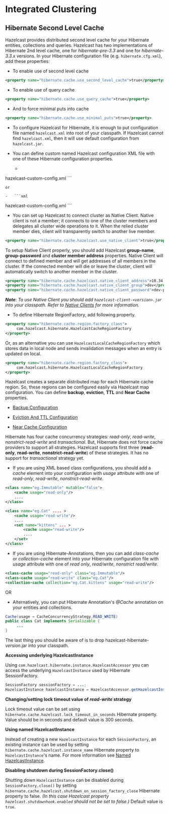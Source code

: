 # Integrated Clustering



## Hibernate Second Level Cache

Hazelcast provides distributed second level cache for your Hibernate entities, collections and queries. Hazelcast has two implementations of Hibernate 2nd level cache, one for *hibernate-pre-3.3* and one for *hibernate-3.3.x* versions. In your Hibernate configuration file (e.g. `hibernate.cfg.xml`), add these properties:

-   To enable use of second level cache

```xml
<property name="hibernate.cache.use_second_level_cache">true</property>
```

-   To enable use of query cache

```xml
<property name="hibernate.cache.use_query_cache">true</property>
```

-   And to force minimal puts into cache

```xml
<property name="hibernate.cache.use_minimal_puts">true</property>
```

-   To configure Hazelcast for Hibernate, it is enough to put configuration file named `hazelcast.xml` into root of your classpath. If Hazelcast cannot find `hazelcast.xml`, then it will use default configuration from `hazelcast.jar`.

-   You can define custom named Hazelcast configuration XML file with one of these Hibernate configuration properties.

	-	```xml
<property name="hibernate.cache.provider_configuration_file_resource_path">
     hazelcast-custom-config.xml
</property>
```

	or

	-	```xml
<property name="hibernate.cache.hazelcast.configuration_file_path">
     hazelcast-custom-config.xml
</property>
```


-   You can set up Hazelcast to connect cluster as Native Client. Native client is not a member; it connects to one of the cluster members and delegates all cluster wide operations to it. When the relied cluster member dies, client will transparently switch to another live member.

```xml   
<property name="hibernate.cache.hazelcast.use_native_client">true</property>
```

To setup Native Client properly, you should add Hazelcast **group-name**, **group-password** and **cluster member address** properties. Native Client will connect to defined member and will get addresses of all members in the cluster. If the connected member will die or leave the cluster, client will automatically switch to another member in the cluster.

```xml  
<property name="hibernate.cache.hazelcast.native_client_address">10.34.22.15</property>
<property name="hibernate.cache.hazelcast.native_client_group">dev</property>
<property name="hibernate.cache.hazelcast.native_client_password">dev-pass</property>
```

***Note***: *To use Native Client you should add `hazelcast-client-<version>.jar` into your classpath. Refer to [Native Clients](#native-client) for more information.*

-   To define Hibernate RegionFactory, add following property.

```xml    
<property name="hibernate.cache.region.factory_class">
     com.hazelcast.hibernate.HazelcastCacheRegionFactory
</property>
```

Or, as an alternative you can use `HazelcastLocalCacheRegionFactory` which stores data in local node and sends invalidation messages when an entry is updated on local.

```xml
<property name="hibernate.cache.region.factory_class">
     com.hazelcast.hibernate.HazelcastLocalCacheRegionFactory
</property>
```

Hazelcast creates a separate distributed map for each Hibernate cache region. So, these regions can be configured easily via Hazelcast map configuration. You can define **backup**, **eviction**, **TTL** and **Near Cache** properties.

-   [Backup Configuration](#backups)

-   [Eviction And TTL Configuration](#eviction)

-   [Near Cache Configuration](#near-cache)

Hibernate has four cache concurrency strategies: *read-only*, *read-write*, *nonstrict-read-write* and *transactional*. But, Hibernate does not force cache providers to support all strategies. Hazelcast supports first three (**read-only**, **read-write**, **nonstrict-read-write**) of these strategies. It has no support for *transactional* strategy yet.

-   If you are using XML based class configurations, you should add a *cache* element into your configuration with *usage* attribute with one of *read-only*, *read-write*, *nonstrict-read-write*.

```xml
<class name="eg.Immutable" mutable="false">
    <cache usage="read-only"/>
    .... 
</class>

<class name="eg.Cat" .... >
    <cache usage="read-write"/>
    ....
    <set name="kittens" ... >
        <cache usage="read-write"/>
        ....
    </set>
</class>
```
-   If you are using Hibernate-Annotations, then you can add *class-cache* or *collection-cache* element into your Hibernate configuration file with *usage* attribute with one of *read only*, *read/write*, *nonstrict read/write*.

```xml    
<class-cache usage="read-only" class="eg.Immutable"/>
<class-cache usage="read-write" class="eg.Cat"/>
<collection-cache collection="eg.Cat.kittens" usage="read-write"/>
```

OR

-   Alternatively, you can put Hibernate Annotation's *@Cache* annotation on your entities and collections.

```java    
Cache(usage = CacheConcurrencyStrategy.READ_WRITE)
public class Cat implements Serializable {
     ...
}
```

The last thing you should be aware of is to drop hazelcast-hibernate-*version*.jar into your classpath.

**Accessing underlying HazelcastInstance**

Using `com.hazelcast.hibernate.instance.HazelcastAccessor` you can access the underlying `HazelcastInstance` used by Hibernate SessionFactory.

```java   
SessionFactory sessionFactory = ...;
HazelcastInstance hazelcastInstance = HazelcastAccessor.getHazelcastInstance(sessionFactory);        
```

**Changing/setting lock timeout value of *read-write* strategy**

Lock timeout value can be set using `hibernate.cache.hazelcast.lock_timeout_in_seconds` Hibernate property. Value should be in seconds and default value is 300 seconds.

**Using named HazelcastInstance**

Instead of creating a new `HazelcastInstance` for each `SessionFactory`, an existing instance can be used by setting `hibernate.cache.hazelcast.instance_name` Hibernate property to `HazelcastInstance`'s name. For more information see [Named HazelcastInstance](#named-hazelcastinstance).

**Disabling shutdown during SessionFactory.close()**

Shutting down `HazelcastInstance` can be disabled during `SessionFactory.close()` by setting `hibernate.cache.hazelcast.shutdown_on_session_factory_close` Hibernate property to false. *(In this case Hazelcast property `hazelcast.shutdownhook.enabled` should not be set to false.)* Default value is `true`.




